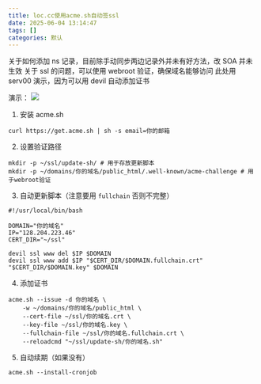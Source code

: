 ```yaml
---
title: loc.cc使用acme.sh自动签ssl
date: 2025-06-04 13:14:47
tags: []
categories: 默认
---
```


关于如何添加 ns 记录，目前除手动同步两边记录外并未有好方法，改 SOA 并未生效
关于 ssl 的问题，可以使用 webroot 验证，确保域名能够访问
此处用 serv00 演示，因为可以用 devil 自动添加证书

演示：
![](https://s.rmimg.com/original/2X/5/562d06ecc9ce277082114386219d479ad64d70bc.png)

1. 安装 acme.sh

```shell
curl https://get.acme.sh | sh -s email=你的邮箱
```

2. 设置验证路径

```shell
mkdir -p ~/ssl/update-sh/ # 用于存放更新脚本
mkdir -p ~/domains/你的域名/public_html/.well-known/acme-challenge # 用于webroot验证
```

3. 自动更新脚本（注意要用 `fullchain` 否则不完整）

```shell
#!/usr/local/bin/bash

DOMAIN="你的域名"
IP="128.204.223.46"
CERT_DIR="~/ssl"

devil ssl www del $IP $DOMAIN
devil ssl www add $IP "$CERT_DIR/$DOMAIN.fullchain.crt" "$CERT_DIR/$DOMAIN.key" $DOMAIN
```

4. 添加证书

```shell
acme.sh --issue -d 你的域名 \
    -w ~/domains/你的域名/public_html \
    --cert-file ~/ssl/你的域名.crt \
    --key-file ~/ssl/你的域名.key \
    --fullchain-file ~/ssl/你的域名.fullchain.crt \
    --reloadcmd "~/ssl/update-sh/你的域名.sh"
```

5. 自动续期（如果没有）

```shell
acme.sh --install-cronjob
```
